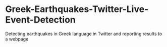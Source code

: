 # Greek-Earthquakes-Twitter-Live-Event-Detection
Detecting earthquakes in Greek language in Twitter and reporting results to a webpage
